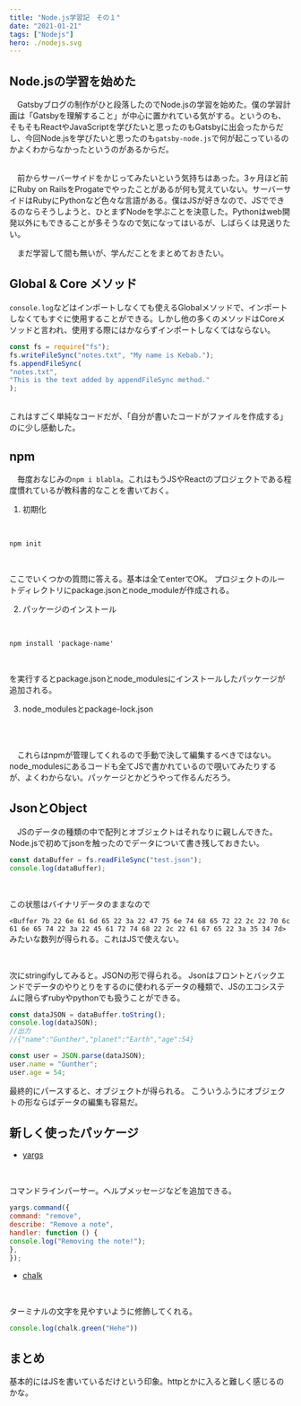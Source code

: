 ```yaml
---
title: "Node.js学習記　その１"
date: "2021-01-21"
tags: ["Nodejs"]
hero: ./nodejs.svg
---
```


## Node.jsの学習を始めた
 
　Gatsbyブログの制作がひと段落したのでNode.jsの学習を始めた。僕の学習計画は「Gatsbyを理解すること」が中心に置かれている気がする。というのも、そもそもReactやJavaScriptを学びたいと思ったのもGatsbyに出会ったからだし、今回Node.jsを学びたいと思ったのも`gatsby-node.js`で何が起こっているのかよくわからなかったというのがあるからだ。
 
<br/>
　前からサーバーサイドをかじってみたいという気持ちはあった。3ヶ月ほど前にRuby on RailsをProgateでやったことがあるが何も覚えていない。サーバーサイドはRubyにPythonなど色々な言語がある。僕はJSが好きなので、JSでできるのならそうしようと、ひとまずNodeを学ぶことを決意した。Pythonはweb開発以外にもできることが多そうなので気になってはいるが、しばらくは見送りたい。

　まだ学習して間も無いが、学んだことをまとめておきたい。

## Global & Core メソッド

  `console.log`などはインポートしなくても使えるGlobalメソッドで、インポートしなくてもすぐに使用することができる。しかし他の多くのメソッドはCoreメソッドと言われ、使用する際にはかならずインポートしなくてはならない。
  <br/>
```js:title=app.js
const fs = require("fs");
fs.writeFileSync("notes.txt", "My name is Kebab.");
fs.appendFileSync(
"notes.txt",
"This is the text added by appendFileSync method."
);
```
<br/>
これはすごく単純なコードだが、「自分が書いたコードがファイルを作成する」のに少し感動した。


## npm

　毎度おなじみの`npm i blabla`。これはもうJSやReactのプロジェクトである程度慣れているが教科書的なことを書いておく。


1. 初期化
<br/>

```bash:title=terminal
npm init
```
<br/>

ここでいくつかの質問に答える。基本は全てenterでOK。
プロジェクトのルートディレクトリにpackage.jsonとnode_moduleが作成される。

2. パッケージのインストール
<br/>

```bash:title=terminal
npm install 'package-name'
```
<br/>

を実行するとpackage.jsonとnode_modulesにインストールしたパッケージが追加される。

3. node_modulesとpackage-lock.json
<br/>
<br/>

　これらはnpmが管理してくれるので手動で決して編集するべきではない。
node_modulesにあるコードも全てJSで書かれているので覗いてみたりするが、よくわからない。パッケージとかどうやって作るんだろう。

## JsonとObject
　JSのデータの種類の中で配列とオブジェクトはそれなりに親しんできた。Node.jsで初めてjsonを触ったのでデータについて書き残しておきたい。　
<br/>

```js:title=app.js
const dataBuffer = fs.readFileSync("test.json");
console.log(dataBuffer);
```
<br/>

この状態はバイナリデータのままなので

`<Buffer 7b 22 6e 61 6d 65 22 3a 22 47 75 6e 74 68 65 72 22 2c 22 70 6c 61 6e 65 74 22 3a 22 45 61 72 74 68 22 2c 22 61 67 65 22 3a 35 34 7d>`
<br/>
みたいな数列が得られる。これはJSで使えない。

<br/>

次にstringifyしてみると。JSONの形で得られる。
Jsonはフロントとバックエンドでデータのやりとりをするのに使われるデータの種類で、JSのエコシステムに限らずrubyやpythonでも扱うことができる。

```js:title=app.js
const dataJSON = dataBuffer.toString();
console.log(dataJSON);
//出力
//{"name":"Gunther","planet":"Earth","age":54}
```

```js:title=app.js
const user = JSON.parse(dataJSON);
user.name = "Gunther";
user.age = 54;
```

最終的にパースすると、オブジェクトが得られる。
こういうふうにオブジェクトの形ならばデータの編集も容易だ。

## 新しく使ったパッケージ
- [yargs](https://www.npmjs.com/package/yargs)
<br/>

コマンドラインパーサー。ヘルプメッセージなどを追加できる。

```js:title=app.js
yargs.command({
command: "remove",
describe: "Remove a note",
handler: function () {
console.log("Removing the note!");
},
});
```

- [chalk](https://www.npmjs.com/package/chalk)
<br/>

ターミナルの文字を見やすいように修飾してくれる。

```js:title=app.js
console.log(chalk.green("Hehe"))
```

## まとめ

基本的にはJSを書いているだけという印象。httpとかに入ると難しく感じるのかな。